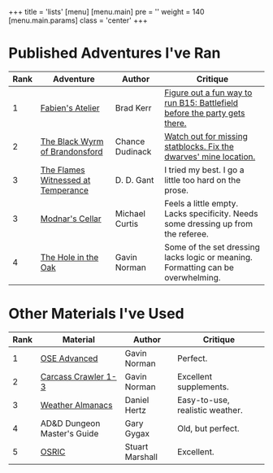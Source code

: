 ﻿+++
title = 'lists'
[menu]
  [menu.main]
    pre = '<i class="fa-solid fa-code"></i>'
    weight = 140
    [menu.main.params]
      class = 'center'
+++

# Published Adventures I've Ran
| Rank | Adventure | Author | Critique |
|---|---|---|---|
| 1 | [Fabien's Atelier](https://www.drivethrurpg.com/product/406938/Wyvern-Songs?affiliate_id=1298734) | Brad Kerr | [Figure out a fun way to run B15: Battlefield before the party gets there.](https://www.youtube.com/watch?v=HugsuRSRZpc) | 
| 2 | [The Black Wyrm of Brandonsford](https://www.drivethrurpg.com/product/327744/The-Black-Wyrm-of-Brandonsford?affiliate_id=1298734) | Chance Dudinack | [Watch out for missing statblocks. Fix the dwarves' mine location.](https://www.youtube.com/watch?v=g6DYHB2lz70&t=3s) | 
| 3 | [The Flames Witnessed at Temperance](https://www.drivethrurpg.com/product/447968/The-Flames-Witnessed-at-Temperance?affiliate_id=1298734) | D. D. Gant | I tried my best. I go a little too hard on the prose. |
| 3 | [Modnar's Cellar](https://www.lulu.com/shop/michael-curtis/stonehell-dungeon-supplement-two-buried-secrets-ebook/ebook/product-1wz8n9ev.html?q=&page=1&pageSize=4) | Michael Curtis | Feels a little empty. Lacks specificity. Needs some dressing up from the referee. |
| 4 | [The Hole in the Oak](https://www.drivethrurpg.com/product/284852/The-Hole-in-the-Oak) | Gavin Norman | Some of the set dressing lacks logic or meaning. Formatting can be overwhelming. |

# Other Materials I've Used
| Rank | Material | Author | Critique |
|---|---|---|---|
| 1 | [OSE Advanced](https://www.drivethrurpg.com/product/336585/OldSchool-Essentials-Advanced-Fantasy-Referees-Tome?affiliate_id=1298734) | Gavin Norman | Perfect. | 
| 2 | [Carcass Crawler 1- 3](https://www.drivethrurpg.com/product/367602/Carcass-Crawler-Issue-One?affiliate_id=1298734) | Gavin Norman | Excellent supplements. |
| 3 | [Weather Almanacs](https://www.drivethrurpg.com/product/359054/Weather-Almanac--Temperate-Continental-Lowlands?affiliate_id=1298734) | Daniel Hertz | Easy-to-use, realistic weather. |
| 4 | AD&D Dungeon Master's Guide | Gary Gygax | Old, but perfect. |
| 5 | [OSRIC](https://osricrpg.com/get.php) | Stuart Marshall | Excellent. | 

